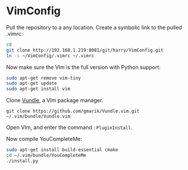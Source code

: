 VimConfig
===============

Pull the repository to a any location. Create a symbolic link to the pulled .vimrc:

```bash
cd
git clone http://192.168.1.219:8081/git/harry/VimConfig.git
ln -s ~/VimConfig/.vimrc ~/.vimrc
```
Now make sure the VIm is the full version with Python support:

```bash
sudo apt-get remove vim-tiny
sudo apt-get update
sudo apt-get install vim
```

Clone [Vundle](https://github.com/VundleVim/Vundle.vim), a VIm package manager.

```
git clone https://github.com/gmarik/Vundle.vim.git ~/.vim/bundle/Vundle.vim
```

Open VIm, and enter the command ```:PluginInstall```.

Now compile YouCompleteMe:

```bash
sudo apt-get install build-essential cmake
cd ~/.vim/bundle/YouCompleteMe
./install.py
```
